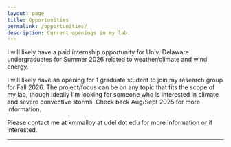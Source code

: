 ```yaml
---
layout: page
title: Opportunities
permalink: /opportunities/
description: Current openings in my lab.
---
```


I will likely have a paid internship opportunity for Univ. Delaware undergraduates for Summer 2026 related to weather/climate and wind energy. 

I will likely have an opening for 1 graduate student to join my research group for Fall 2026. The project/focus can be on any topic that fits the scope of my lab, though ideally I'm looking for someone who is interested in climate and severe convective storms. Check back Aug/Sept 2025 for more information.

Please contact me at kmmalloy at udel dot edu for more information or if interested.

---

<div class="img_row">
    <img class="col three left" src="{{ site.baseurl }}/assets/img/hudson_fall.jpg" alt="" title="fall in NY"/>
</div>


